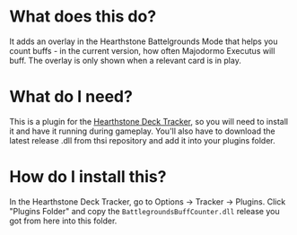 # What does this do?

It adds an overlay in the Hearthstone Battelgrounds Mode that helps you count buffs - in the current version, how often Majodormo Executus will buff. The overlay is only shown when a relevant card is in play.

# What do I need?

This is a plugin for the [Hearthstone Deck Tracker](https://github.com/HearthSim/Hearthstone-Deck-Tracker), so you will need to install it and have it running during gameplay. You'll also have to download the latest release .dll from thsi repository and add it into your plugins folder.

# How do I install this?

In the Hearthstone Deck Tracker, go to Options -> Tracker -> Plugins. Click "Plugins Folder" and copy the `BattlegroundsBuffCounter.dll` release you got from here into this folder.
